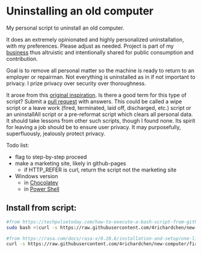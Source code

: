 # Uninstalling an old computer

My personal script to uninstall an old computer.

It does an extremely opinionated and highly personalized uninstallation, with my preferences. Please adjust as needed. Project is part of my [business](https://richardchencom.wordpress.com/) thus altruistic and intentionally shared for public consumption and contribution.

Goal is to remove all personal matter so the machine is ready to return to an employer or repairman. Not everything is uninstalled as in if not important to privacy. I prize privacy over security over thoroughness.

It arose from this [original inspiration](https://github.com/18F/laptop). Is there a good term for this type of script? Submit a [pull request](https://github.com/4richardchen/new-computer/compare) with answers. This could be called a wipe script or a leave work (fired, terminated, laid off, discharged, etc.) script or an uninstallAll script or a pre-reformat script which clears all personal data. It should take lessons from other such scripts, though I found none. Its spirit for leaving a job should be to ensure user privacy. It may purposefully, superfluously, jealously protect privacy.

Todo list:
* flag to step-by-step proceed
* make a marketing site, likely in github-pages
  * if HTTP_REFER is curl, return the script not the marketing site
* Windows version
  * in [Chocolatey](https://chocolatey.org/packages?q=scripting)
  * in [Power Shell](https://docs.microsoft.com/en-us/powershell/scripting/learn/remoting/running-remote-commands?view=powershell-7)

## Install from script:
```sh
#from https://techpulsetoday.com/how-to-execute-a-bash-script-from-github-gist/
sudo bash <(curl -s https://raw.githubusercontent.com/4richardchen/new-computer/fired/uninstallall.sh)

#from https://rasa.com/docs/rasa-x/0.28.6/installation-and-setup/one-line-deploy-script/
curl -s https://raw.githubusercontent.com/4richardchen/new-computer/fired/uninstallall.sh | sudo bash
```
